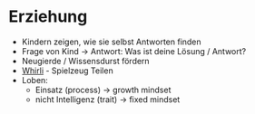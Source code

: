 # Erziehung

- Kindern zeigen, wie sie selbst Antworten finden
- Frage von Kind -> Antwort: Was ist deine Lösung / Antwort?
- Neugierde / Wissensdurst fördern
- [Whirli](https://whirli.com/) - Spielzeug Teilen
- Loben:
    + Einsatz (process) -> growth mindset 
    + nicht Intelligenz (trait) -> fixed mindset 